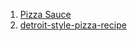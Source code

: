 [//]: # (<li>)
[//]: # (<a href=""></a>)
[//]: # (</li>)
<ol>
<li>
<a href="https://www.seriouseats.com/new-york-style-pizza-sauce">Pizza Sauce</a>
</li>
<li>
<a href="https://www.seriouseats.com/detroit-style-pizza-recipe">detroit-style-pizza-recipe</a>
</li>












</ol>
